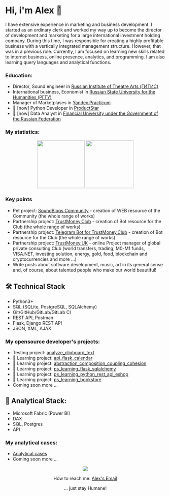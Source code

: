 <!--
**whoisoldman/whoisoldman.github.io** is a ✨ _special_ ✨ repository because its `README.md` (this file) appears on your GitHub profile.

Here are some ideas to get you started:

- 🔭 I’m currently working on ...
- 🌱 I’m currently learning ...
- 👯 I’m looking to collaborate on ...
- 🤔 I’m looking for help with ...
- 💬 Ask me about ...
- 📫 How to reach me: ...
- 😄 Pronouns: ...
- ⚡ Fun fact: ...
-->

# Hi, i'm Alex 👋
I have extensive experience in marketing and business development. I started as an ordinary clerk and worked my way up to become the director of development and marketing for a large international investment holding company. During this time, I was responsible for creating a highly profitable business with a vertically integrated management structure.
However, that was in a previous role. Currently, I am focused on learning new skills related to internet business, online presence, analytics, and programming. I am also learning query languages and analytical functions.

### Education:
*   Director, Sound engineer in [Russian Institute of Theatre Arts (ГИТИС)](https://gitis.net/en/)
*   International business, Economist in [Russian State University for the Humanities (РГГУ)](https://www.rsuh.ru/en/)
*   Manager of Marketplases in [Yandex.Practicum](https://practicum.yandex.ru/)
*   🌱 [now] Python Developer in [ProductStar](https://productstar.ru/)
*   🌱 [now] Data Analyst in [Financial University under the Government of the Russian Federation](https://en.fa.ru/)

### My statistics:
<p align='center'>
   <a href="https://github-readme-stats.vercel.app/api?username=whoisoldman&show_icons=true&count_private=true"><img
      height=150
      src="https://github-readme-stats.vercel.app/api?username=whoisoldman&show_icons=true&count_private=true"/></a>
   <a href="https://github.com/romankh3/github-readme-stats"><img height=150
   src="https://github-readme-stats.vercel.app/api/top-langs/?username=whoisoldman&layout=compact"/></a>
</p>

### Key points
*   Pet project: [SoundBloqs Community](https://soundbloqs.com/) - creation of WEB resource of the Community (the whole range of works) <!-- and [Template Repository](https://github.com/template-repository) organizations.-->
*   Partnership project: [TrustMoney.Club](https://trustmoney.club/) - creation of Bot resource for the Club (the whole range of works)
*   Partnership project: [Telegram Bot for TrustMoney.Club](https://t.me/tmclubinfo_bot/) - creation of Bot resource for the Club (the whole range of works)
*   Partnership project: [TrustMoney.UK](https://trustmoney.uk/) - online Project manager of global private consulting Club (world transfers, trading, M0-M1 funds, VISA.NET, investing solution, energy, gold, food, blockchain and cryptocurrencies and more ...)
*   Write posts about software development, music, art in its general sense and, of course, about talented people who make our world beautiful!

## 🛠 Technical Stack
*   Python3+
*   SQL (SQLite, PostgreSQL, SQLAlchemy)
*   Git/GitHub/GitLab/GitLab CI
*   REST API, Postman
*   Flask, Django REST API
*   JSON, XML, AJAX

### My opensource developer's projects:

*   Testing project: [analyze_clipboard_text](https://github.com/whoisoldman/analyze_clipboard_text.git)
*   🌱 Learning project: [api_flask_calendar](https://github.com/whoisoldman/api_flask_calendar.git)
*   🌱 Learning project: [abstraction_composition_coupling_cohesion](https://github.com/whoisoldman/abstraction_composition_coupling_cohesion.git)
*   🌱 Learning project: [ps_learning_flask_sqlalchemy](https://gitlab.com/ps_learning/ps_learning_flask_sqlalchemy.git)
*   🌱 Learning project: [ps_learning_python_rest_api_eshop](https://gitlab.com/ps_learning/ps-learning-python-rest-api-eshop.git)
*   🌱 Learning project: [ps_learning_bookstore](https://gitlab.com/ps_learning/ps_learning_bookstore.git)
*   Coming soon more ...

## 🔭 Analytical Stack:
*   Microsoft Fabric (Power BI)
*   DAX
*   SQL, Postgres
*   API

### My analytical cases:

*   [Analytical cases](https://drive.google.com/drive/folders/1JoBl2rzQxHlUBRNQ2hr88FD4KPltbV8x?usp=sharing)
*   Coming soon more ...

<p align='center'>
<!--    <a href="https://www.linkedin.com/in/soundbloqs/">
      <img src="https://img.shields.io/badge/linkedin-%230077B5.svg?&style=for-the-badge&logo=linkedin&logoColor=white"/> 👯 
   </a> -->
   <a href="https://t.me/soundbloqsfb_bot">
       <img src="https://img.shields.io/badge/Telegram-2CA5E0?style=for-the-badge&logo=telegram&logoColor=white"/>
   </a>
<p align='center'>
   How to reach me: <a href='mailto:github@soundbloqs.com'>Alex's Email</a>
</p>
<p align="center">
   ... just stay Humane!
</p>
